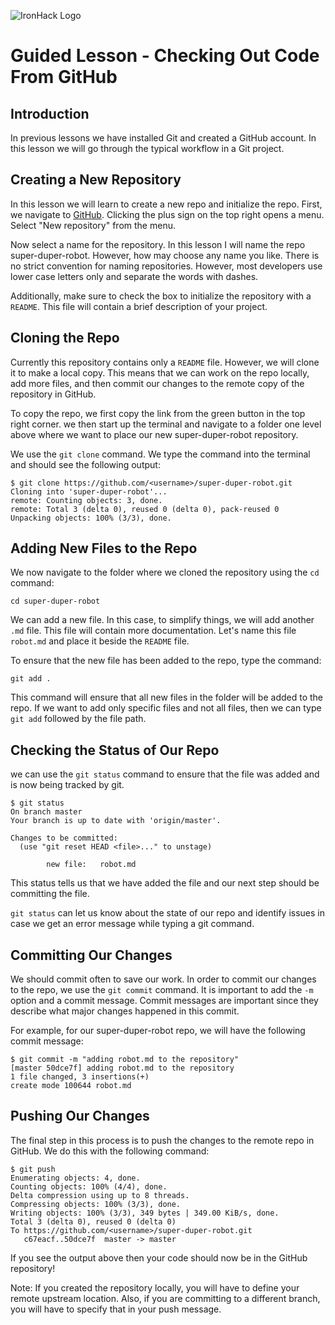![IronHack Logo](https://s3-eu-west-1.amazonaws.com/ih-materials/uploads/upload_d5c5793015fec3be28a63c4fa3dd4d55.png)

# Guided Lesson - Checking Out Code From GitHub

## Introduction

In previous lessons we have installed Git and created a GitHub account. In this lesson we will go through the typical workflow in a Git project.

## Creating a New Repository

In this lesson we will learn to create a new repo and initialize the repo. First, we navigate to [GitHub](https://www.github.com). Clicking the plus sign on the top right opens a menu. Select "New repository" from the menu.

Now select a name for the repository. In this lesson I will name the repo super-duper-robot. However, how may choose any name you like. There is no strict convention for naming repositories. However, most developers use lower case letters only and separate the words with dashes.

Additionally, make sure to check the box to initialize the repository with a `README`. This file will contain a brief description of your project.

## Cloning the Repo

Currently this repository contains only a `README` file. However, we will clone it to make a local copy. This means that we can work on the repo locally, add more files, and then commit our changes to the remote copy of the repository in GitHub.

To copy the repo, we first copy the link from the green button in the top right corner. we then start up the terminal and navigate to a folder one level above where we want to place our new super-duper-robot repository. 

We use the `git clone` command. We type the command into the terminal and should see the following output:

```
$ git clone https://github.com/<username>/super-duper-robot.git
Cloning into 'super-duper-robot'...
remote: Counting objects: 3, done.
remote: Total 3 (delta 0), reused 0 (delta 0), pack-reused 0
Unpacking objects: 100% (3/3), done.

```

## Adding New Files to the Repo
 
We now navigate to the folder where we cloned the repository using the `cd` command:

```
cd super-duper-robot
```

We can add a new file. In this case, to simplify things, we will add another `.md` file. This file will contain more documentation. Let's name this file `robot.md` and place it beside the `README` file.

To ensure that the new file has been added to the repo, type the command:

```
git add .
```

This command will ensure that all new files in the folder will be added to the repo. If we want to add only specific files and not all files, then we can type `git add` followed by the file path.

## Checking the Status of Our Repo

we can use the `git status` command to ensure that the file was added and is now being tracked by git.

```
$ git status
On branch master
Your branch is up to date with 'origin/master'.

Changes to be committed:
  (use "git reset HEAD <file>..." to unstage)

        new file:   robot.md
```

This status tells us that we have added the file and our next step should be committing the file. 

`git status` can let us know about the state of our repo and identify issues in case we get an error message while typing a git command.

## Committing Our Changes

We should commit often to save our work. In order to commit our changes to the repo, we use the `git commit` command. It is important to add the `-m` option and a commit message. Commit messages are important since they describe what major changes happened in this commit.

For example, for our super-duper-robot repo, we will have the following commit message:

```
$ git commit -m "adding robot.md to the repository"
[master 50dce7f] adding robot.md to the repository
1 file changed, 3 insertions(+)
create mode 100644 robot.md
```

## Pushing Our Changes

The final step in this process is to push the changes to the remote repo in GitHub. We do this with the following command:

```
$ git push
Enumerating objects: 4, done.
Counting objects: 100% (4/4), done.
Delta compression using up to 8 threads.
Compressing objects: 100% (3/3), done.
Writing objects: 100% (3/3), 349 bytes | 349.00 KiB/s, done.
Total 3 (delta 0), reused 0 (delta 0)
To https://github.com/<username>/super-duper-robot.git
   c67eacf..50dce7f  master -> master

```

If you see the output above then your code should now be in the GitHub repository!

Note: If you created the repository locally, you will have to define your remote upstream location. Also, if you are committing to a different branch, you will have to specify that in your push message.